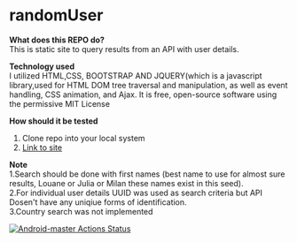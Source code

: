 # randomUser

**What does this REPO do?**
<br>
This is static site to query results from an API with user details. 

**Technology used**
<br>
I utilized HTML,CSS, BOOTSTRAP AND JQUERY(which is a javascript library,used for HTML DOM tree traversal and manipulation,
as well as event handling, CSS animation, and Ajax. It is free, open-source software using the permissive MIT License


**How  should it be tested**
1. Clone repo into your local system
2. <a href="https://decagon01.herokuapp.com/">Link to site</a>

**Note**
<br>
1.Search should be done with first names (best name to use for almost sure results, Louane or Julia or Milan these names exist in this seed).<br>
2.For individual user details UUID was used as search criteria but API Dosen't have any uniqiue forms of identification.<br>
3.Country search was not implemented

[![Android-master Actions Status](https://github.com/{otjake}/{randomUser}/edit/{Decagon}/badge.svg)](https://github.com/{otjake}/{randomUser}/actions)
